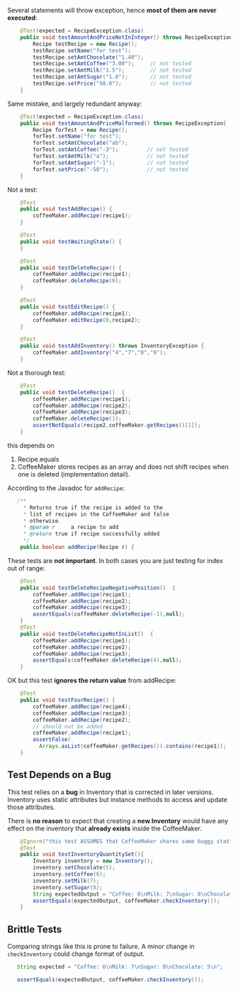 Several statements will throw exception, hence **most of them are never executed**:

```java
    @Test(expected = RecipeException.class)
    public void testAmountAndPriceNotInInteger() throws RecipeException{
        Recipe testRecipe = new Recipe();
        testRecipe.setName("for test");
        testRecipe.setAmtChocolate("1.40");
        testRecipe.setAmtCoffee("3.00");     // not tested
        testRecipe.setAmtMilk("1.5");        // not tested
        testRecipe.setAmtSugar("1.0");       // not tested
        testRecipe.setPrice("50.0");         // not tested
    }
```

Same mistake, and largely redundant anyway:

```java
    @Test(expected = RecipeException.class)
    public void testAmountAndPriceMalformed() throws RecipeException{
        Recipe forTest = new Recipe();
        forTest.setName("for test");
        forTest.setAmtChocolate("ab");
        forTest.setAmtCoffee("-3");         // not tested
        forTest.setAmtMilk("a");            // not tested
        forTest.setAmtSugar("-1");          // not tested
        forTest.setPrice("-50");            // not tested
    }
```

Not a test:

```java
    @Test
    public void testAddRecipe() {
        coffeeMaker.addRecipe(recipe1);
    }

    @Test
    public void testWaitingState() {
    }

    @Test
    public void testDeleteRecipe() {
        coffeeMaker.addRecipe(recipe1);
        coffeeMaker.deleteRecipe(0);
    }

    @Test
    public void testEditRecipe() {
        coffeeMaker.addRecipe(recipe1);
        coffeeMaker.editRecipe(0,recipe2);
    }

    @Test
    public void testAddInventory() throws InventoryException {
        coffeeMaker.addInventory("4","7","0","9");
    }
```

Not a thorough test:
```java
    @Test
    public void testDeleteRecipe()  {
        coffeeMaker.addRecipe(recipe1);
        coffeeMaker.addRecipe(recipe2);
        coffeeMaker.addRecipe(recipe3);
        coffeeMaker.deleteRecipe(1);
        assertNotEquals(recipe2,coffeeMaker.getRecipes()[1]);
    }
```
this depends on 
1. Recipe.equals 
2. CoffeeMaker stores recipes as an array and does not shift recipes when one is deleted (implementation detail).


According to the Javadoc for `addRecipe`:
```java
   /**
     * Returns true if the recipe is added to the
     * list of recipes in the CoffeeMaker and false
     * otherwise.
     * @param r     a recipe to add
     * @return true if recipe successfully added
     */
    public boolean addRecipe(Recipe r) {
```

These tests are **not important**. In both cases you are just testing for index out of range:

```java
    @Test
    public void testDeleteRecipeNegativePosition()  {
        coffeeMaker.addRecipe(recipe1);
        coffeeMaker.addRecipe(recipe2);
        coffeeMaker.addRecipe(recipe3);
        assertEquals(coffeeMaker.deleteRecipe(-1),null);
    }
    @Test
    public void testDeleteRecipeNotInList()  {
        coffeeMaker.addRecipe(recipe1);
        coffeeMaker.addRecipe(recipe2);
        coffeeMaker.addRecipe(recipe3);
        assertEquals(coffeeMaker.deleteRecipe(4),null);
    }
```

OK but this test **ignores the return value** from addRecipe:
```java
    @Test
    public void testFourRecipe() {
        coffeeMaker.addRecipe(recipe4);
        coffeeMaker.addRecipe(recipe3);
        coffeeMaker.addRecipe(recipe2);
        // should not be added
        coffeeMaker.addRecipe(recipe1);
        assertFalse(
          Arrays.asList(coffeeMaker.getRecipes()).contains(recipe1));
    }
```

## Test Depends on a Bug

This test relies on a **bug** in Inventory that is corrected in 
later versions. Inventory uses static attributes but instance methods to access and update those attributes.

There is **no reason** to expect that creating a **new Inventory** would
have any effect on the inventory that **already exists** inside the CoffeeMaker.

```java
    @Ignore("this test ASSUMES that CoffeeMaker shares same buggy static inventory")
    @Test
    public void testInventoryQuantitySet(){
        Inventory inventory = new Inventory();
        inventory.setChocolate(5);
        inventory.setCoffee(6);
        inventory.setMilk(7);
        inventory.setSugar(8);
        String expectedOutput = "Coffee: 6\nMilk: 7\nSugar: 8\nChocolate: 5\n";
        assertEquals(expectedOutput, coffeeMaker.checkInventory());
    }
```

## Brittle Tests

Comparing strings like this is prone to failure.  A minor change
in `checkInventory` could change format of output. 

```java
   String expected = "Coffee: 6\nMilk: 7\nSugar: 8\nChocolate: 5\n";

   assertEquals(expectedOutput, coffeeMaker.checkInventory());
```

